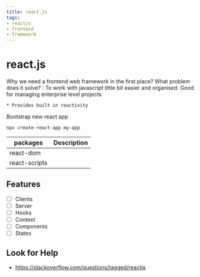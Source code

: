 ```yaml
---
title: react.js
tags:
- reactjs
- frontend
- framework
---
```


# react.js

<TagLinks />

Why we need a frontend web framework in the first place? What problem does it solve?
:   To work with javascript little bit easier and organised. Good for managing enterprise level projects

    * Provides built in reactivity

Bootstrap new react app

```bash
npx create-react-app my-app
```

packages | Description
---------|-------------------
react-dom     | |
react-scripts | |


## Features

* [ ] Clients
* [ ] Server
* [ ] Hooks
* [ ] Context
* [ ] Components
* [ ] States

## Look for Help

* https://stackoverflow.com/questions/tagged/reactjs

<Footer />
